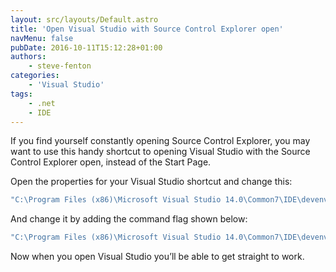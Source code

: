 ```yaml
---
layout: src/layouts/Default.astro
title: 'Open Visual Studio with Source Control Explorer open'
navMenu: false
pubDate: 2016-10-11T15:12:28+01:00
authors:
    - steve-fenton
categories:
    - 'Visual Studio'
tags:
    - .net
    - IDE
---
```


If you find yourself constantly opening Source Control Explorer, you may want to use this handy shortcut to opening Visual Studio with the Source Control Explorer open, instead of the Start Page.

Open the properties for your Visual Studio shortcut and change this:

```cmd
"C:\Program Files (x86)\Microsoft Visual Studio 14.0\Common7\IDE\devenv.exe"
```

And change it by adding the command flag shown below:

```cmd
"C:\Program Files (x86)\Microsoft Visual Studio 14.0\Common7\IDE\devenv.exe" /Command View.TfsSourceControlExplorer
```

Now when you open Visual Studio you’ll be able to get straight to work.